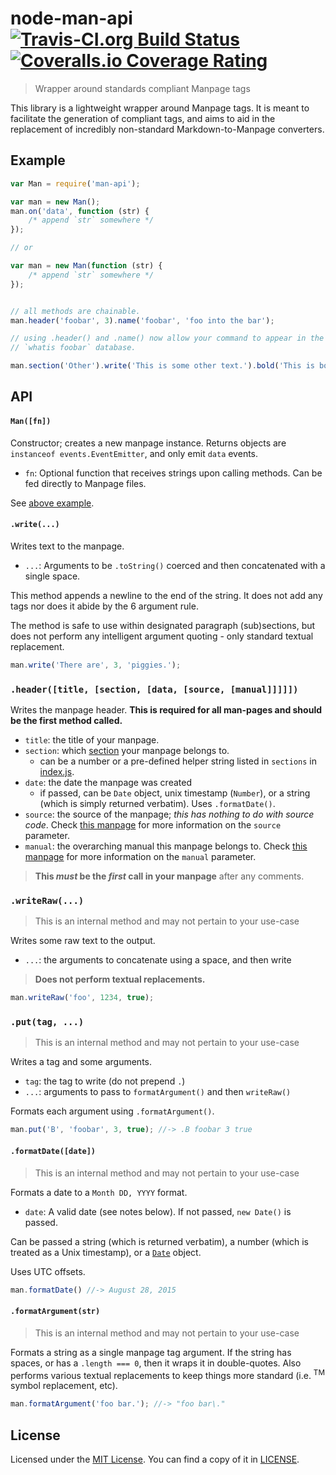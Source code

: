 # node-man-api [![Travis-CI.org Build Status](https://img.shields.io/travis/Qix-/node-man-api.svg?style=flat-square)](https://travis-ci.org/Qix-/node-man-api) [![Coveralls.io Coverage Rating](https://img.shields.io/coveralls/Qix-/node-man-api.svg?style=flat-square)](https://coveralls.io/r/Qix-/node-man-api)
> Wrapper around standards compliant Manpage tags

This library is a lightweight wrapper around Manpage tags. It is meant to
facilitate the generation of compliant tags, and aims to aid in the replacement
of incredibly non-standard Markdown-to-Manpage converters.

## Example
```javascript
var Man = require('man-api');

var man = new Man();
man.on('data', function (str) {
	/* append `str` somewhere */
});

// or

var man = new Man(function (str) {
	/* append `str` somewhere */
});


// all methods are chainable.
man.header('foobar', 3).name('foobar', 'foo into the bar');

// using .header() and .name() now allow your command to appear in the
// `whatis foobar` database.

man.section('Other').write('This is some other text.').bold('This is bold');
```

## API

#### `Man([fn])`
Constructor; creates a new manpage instance. Returns objects are `instanceof
events.EventEmitter`, and only emit `data` events.

- `fn`: Optional function that receives strings upon calling methods. Can be
  fed directly to Manpage files.

See [above example](#example).

#### `.write(...)`

Writes text to the manpage.

- `...`: Arguments to be `.toString()` coerced and then concatenated with a
  single space.

This method appends a newline to the end of the string. It does not add
any tags nor does it abide by the 6 argument rule.

The method is safe to use within designated paragraph (sub)sections, but does
not perform any intelligent argument quoting - only standard textual
replacement.

```javascript
man.write('There are', 3, 'piggies.');
```

### `.header([title, [section, [data, [source, [manual]]]]])`
Writes the manpage header. **This is required for all man-pages and should be
the first method called.**

- `title`: the title of your manpage.
- `section`: which [section](http://linux.die.net/man/7/man-pages) your manpage
  belongs to.
	- can be a number or a pre-defined helper string listed in `sections` in
		[index.js](blob/master/index.js).
- `date`: the date the manpage was created
	- if passed, can be `Date` object, unix timestamp (`Number`), or a string
    (which is simply returned verbatim). Uses `.formatDate()`.
- `source`: the source of the manpage; *this has nothing to do with source
	code*. Check [this manpage](http://linux.die.net/man/7/man-pages) for more
  information on the `source` parameter.
- `manual`: the overarching manual this manpage belongs to. Check
  [this manpage](http://linux.die.net/man/7/man-pages) for more
  information on the `manual` parameter.

> **This _must_ be the _first_ call in your manpage** after any comments.

### `.writeRaw(...)`
> This is an internal method and may not pertain to your use-case

Writes some raw text to the output.

- `...`: the arguments to concatenate using a space, and then write

> **Does not perform textual replacements.**

```javascript
man.writeRaw('foo', 1234, true);
```

### `.put(tag, ...)`
> This is an internal method and may not pertain to your use-case

Writes a tag and some arguments.

- `tag`: the tag to write (do not prepend `.`)
- `...`: arguments to pass to `formatArgument()` and then `writeRaw()`

Formats each argument using `.formatArgument()`.

```javascript
man.put('B', 'foobar', 3, true); //-> .B foobar 3 true
```

#### `.formatDate([date])`
> This is an internal method and may not pertain to your use-case

Formats a date to a `Month DD, YYYY` format.

- `date`: A valid date (see notes below). If not passed, `new Date()` is passed.

Can be passed a string (which is returned verbatim), a number (which is treated
as a Unix timestamp), or a
[`Date`](https://developer.mozilla.org/en-US/docs/Web/JavaScript/Reference/Global_Objects/Date)
object.

Uses UTC offsets.

```javascript
man.formatDate() //-> August 28, 2015
```

#### `.formatArgument(str)`
> This is an internal method and may not pertain to your use-case

Formats a string as a single manpage tag argument. If the string has spaces, or
has a `.length === 0`, then it wraps it in double-quotes. Also performs various
textual replacements to keep things more standard (i.e. <sup>TM</sup> symbol
replacement, etc).

```javascript
man.formatArgument('foo bar.'); //-> "foo bar\."
```

## License
Licensed under the [MIT License](http://opensource.org/licenses/MIT).
You can find a copy of it in [LICENSE](LICENSE).
